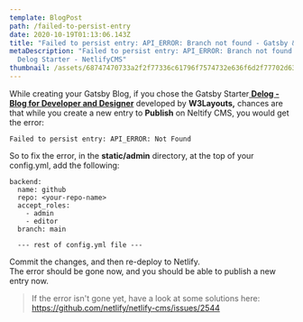 ```yaml
---
template: BlogPost
path: /failed-to-persist-entry
date: 2020-10-19T01:13:06.143Z
title: "Failed to persist entry: API_ERROR: Branch not found - Gatsby & NetlifyCMS"
metaDescription: "Failed to persist entry: API_ERROR: Branch not found - Gatsby
  Delog Starter - NetlifyCMS"
thumbnail: /assets/68747470733a2f2f77336c61796f7574732e636f6d2f77702d636f6e74656e742f75706c6f6164732f323032302f30332f64656c6f672e6a7067.jpg
---
```

While creating your Gatsby Blog, if you chose the Gatsby Starter[ **Delog - Blog for Developer and Designer**](https://delog-w3layouts.netlify.app/) developed by **W3Layouts,** chances are that while you create a new entry to **Publish** on Neltify CMS, you would get the error:

`Failed to persist entry: API_ERROR: Not Found`

So to fix the error, in the **static/admin** directory, at the top of your config.yml, add the following:

```
backend:
  name: github
  repo: <your-repo-name>
  accept_roles:
    - admin
    - editor
  branch: main 
  
  --- rest of config.yml file --- 
```

Commit the changes, and then re-deploy to Netlify. \
The error should be gone now, and you should be able to publish a new entry now.

> If the error isn't gone yet, have a look at some solutions here: https://github.com/netlify/netlify-cms/issues/2544
